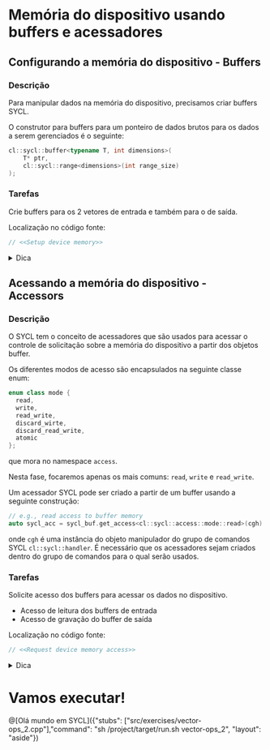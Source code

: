 #  Memória do dispositivo usando buffers e acessadores

## Configurando a memória do dispositivo - **Buffers**

### Descrição

Para manipular dados na memória do dispositivo, precisamos criar buffers SYCL.

O construtor para buffers para um ponteiro de dados brutos para os dados a serem gerenciados é o seguinte:

```cpp
cl::sycl::buffer<typename T, int dimensions>(
    T* ptr, 
    cl::sycl::range<dimensions>(int range_size)
);
```

### Tarefas

Crie buffers para os 2 vetores de entrada e também para o de saída.

Localização no código fonte:

```cpp
// <<Setup device memory>>
```

<details><summary>Dica</summary>
<p>

```cpp
// buffer for input 1
sycl::buffer<sycl::float4, 1> buf_a(&a, cl::sycl::range<1>{1});
```

</p>
</details>

## Acessando a memória do dispositivo - **Accessors**

### Descrição

O SYCL tem o conceito de acessadores que são usados para acessar o controle de solicitação sobre a memória do dispositivo a partir dos objetos buffer.

Os diferentes modos de acesso são encapsulados na seguinte classe enum:

```cpp
enum class mode { 
  read,
  write, 
  read_write, 
  discard_wirte, 
  discard_read_write,
  atomic
};
``` 
que mora no namespace `access`.

Nesta fase, focaremos apenas os mais comuns: `read`, `write` e `read_write`.

Um acessador SYCL pode ser criado a partir de um buffer usando a seguinte construção:

```cpp
// e.g., read access to buffer memory
auto sycl_acc = sycl_buf.get_access<cl::sycl::access::mode::read>(cgh)
```

onde `cgh` é uma instância do objeto manipulador do grupo de comandos SYCL `cl::sycl::handler`. É necessário que os acessadores sejam criados dentro do grupo de comandos para o qual serão usados.

### Tarefas

Solicite acesso dos buffers para acessar os dados no dispositivo.
- Acesso de leitura dos buffers de entrada
- Acesso de gravação do buffer de saída

Localização no código fonte:

```cpp
// <<Request device memory access>>
```

<details><summary>Dica</summary>
<p>

```cpp
// read accessor for the memory in `buf_a`
auto a_acc = buf_a.get_access<sycl::access::mode::read>(cgh);
```

</p>
</details>

# Vamos executar!

@[Olá mundo em SYCL]({"stubs": ["src/exercises/vector-ops_2.cpp"],"command": "sh /project/target/run.sh vector-ops_2", "layout": "aside"})
